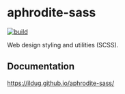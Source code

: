 # aphrodite-sass

[![build](https://github.com/ilDug/aphrodite-sass/actions/workflows/build.yaml/badge.svg)](https://github.com/ilDug/aphrodite-sass/actions/workflows/build.yaml)

Web design styling and utilities (SCSS).

## Documentation

https://ildug.github.io/aphrodite-sass/
